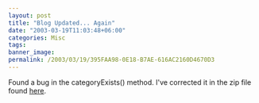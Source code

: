 ```yaml
---
layout: post
title: "Blog Updated... Again"
date: "2003-03-19T11:03:48+06:00"
categories: Misc 
tags: 
banner_image: 
permalink: /2003/03/19/395FAA98-0E18-B7AE-616AC2160D4670D3
---
```


Found a bug in the categoryExists() method. I've corrected it in the zip file found <a href="http://www.camdenfamily.com/morpheus/blog/blog.zip">here</a>.